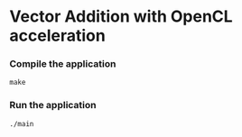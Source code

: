 # Vector Addition with OpenCL acceleration

### Compile the application
```
make
```

### Run the application
```
./main
```

